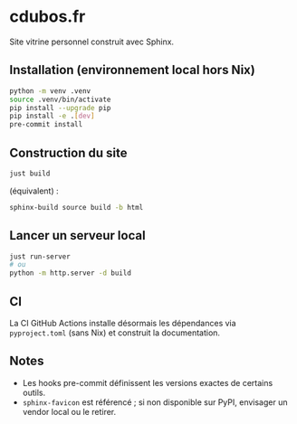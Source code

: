 # cdubos.fr

Site vitrine personnel construit avec Sphinx.

## Installation (environnement local hors Nix)

```bash
python -m venv .venv
source .venv/bin/activate
pip install --upgrade pip
pip install -e .[dev]
pre-commit install
```

## Construction du site

```bash
just build
```
(équivalent) :
```bash
sphinx-build source build -b html
```

## Lancer un serveur local

```bash
just run-server
# ou
python -m http.server -d build
```

## CI

La CI GitHub Actions installe désormais les dépendances via `pyproject.toml` (sans Nix) et construit la documentation.

## Notes

- Les hooks pre-commit définissent les versions exactes de certains outils.
- `sphinx-favicon` est référencé ; si non disponible sur PyPI, envisager un vendor local ou le retirer.
